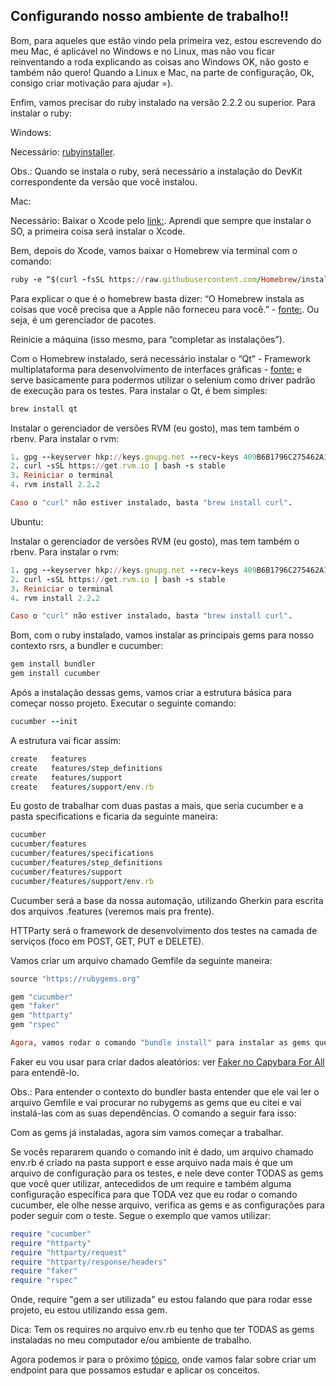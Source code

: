 ## Configurando nosso ambiente de trabalho!!

Bom, para aqueles que estão vindo pela primeira vez, estou escrevendo do meu Mac, é aplicável no Windows e no Linux, mas não vou ficar reinventando a roda explicando as coisas ano Windows OK, não gosto e também não quero! Quando a Linux e Mac, na parte de configuração, Ok, consigo criar motivação para ajudar =).

Enfim, vamos precisar do ruby instalado na versão 2.2.2 ou superior. Para instalar o ruby:

Windows:

Necessário: [rubyinstaller](http://rubyinstaller.org/downloads/).

Obs.: Quando se instala o ruby, será necessário a instalação do DevKit correspondente da versão que você instalou.

Mac:

Necessário: Baixar o Xcode pelo [link:](https://developer.apple.com/xcode/downloads/). Aprendi que sempre que instalar o SO, a primeira coisa será instalar o Xcode.

Bem, depois do Xcode, vamos baixar o Homebrew via terminal com o comando:

```ruby
ruby -e “$(curl -fsSL https://raw.githubusercontent.com/Homebrew/install/master/install)” .
```

Para explicar o que é o homebrew basta dizer: “O Homebrew instala as coisas que você precisa que a Apple não forneceu para você.” - [fonte:](http://brew.sh/index_pt-br.html). Ou seja, é um gerenciador de pacotes.

Reinicie a máquina (isso mesmo, para “completar as instalações”).

Com o Homebrew instalado, será necessário instalar o “Qt” - Framework multiplataforma para desenvolvimento de interfaces gráficas - [fonte:](http://pt.wikipedia.org/wiki/Qt) e serve basicamente para podermos utilizar o selenium como driver padrão de execução para os testes. Para instalar o Qt, é bem simples:

```ruby
brew install qt
```

Instalar o gerenciador de versões RVM (eu gosto), mas tem também o rbenv. Para instalar o rvm:

```ruby
1. gpg --keyserver hkp://keys.gnupg.net --recv-keys 409B6B1796C275462A1703113804BB82D39DC0E3
2. curl -sSL https://get.rvm.io | bash -s stable
3. Reiniciar o terminal
4. rvm install 2.2.2

Caso o "curl" não estiver instalado, basta "brew install curl".
```

Ubuntu:

Instalar o gerenciador de versões RVM (eu gosto), mas tem também o rbenv. Para instalar o rvm:

```ruby
1. gpg --keyserver hkp://keys.gnupg.net --recv-keys 409B6B1796C275462A1703113804BB82D39DC0E3
2. curl -sSL https://get.rvm.io | bash -s stable
3. Reiniciar o terminal
4. rvm install 2.2.2

Caso o "curl" não estiver instalado, basta "brew install curl".
```
Bom, com o ruby instalado, vamos instalar as principais gems para nosso contexto rsrs, a bundler e cucumber:

```ruby
gem install bundler
gem install cucumber
```
Após a instalação dessas gems, vamos criar a estrutura básica para começar nosso projeto. Executar o seguinte comando:

```ruby
cucumber --init
```

A estrutura vai ficar assim:

```ruby
create   features
create   features/step_definitions
create   features/support
create   features/support/env.rb
```
Eu gosto de trabalhar com duas pastas a mais, que seria cucumber e a pasta specifications e ficaria da seguinte maneira:

```ruby
cucumber
cucumber/features
cucumber/features/specifications
cucumber/features/step_definitions
cucumber/features/support
cucumber/features/support/env.rb
```
Cucumber será a base da nossa automação, utilizando Gherkin para escrita dos arquivos .features (veremos mais pra frente).

HTTParty será o framework de desenvolvimento dos testes na camada de serviços (foco em POST, GET, PUT e DELETE).

Vamos criar um arquivo chamado Gemfile da seguinte maneira:

```ruby
source "https://rubygems.org"

gem "cucumber"
gem "faker"
gem "httparty"
gem "rspec"

Agora, vamos rodar o comando "bundle install" para instalar as gems que farão parte do nosso projeto.
```
Faker eu vou usar para criar dados aleatórios: ver [Faker no Capybara For All](https://goo.gl/6TWqyP) para entendê-lo.

Obs.: Para entender o contexto do bundler basta entender que ele vai ler o arquivo Gemfile e vai procurar no rubygems as gems que eu citei e vai instalá-las com as suas dependências. O comando a seguir fara isso:

Com as gems já instaladas, agora sim vamos começar a trabalhar.

Se vocês repararem quando o comando init é dado, um arquivo chamado env.rb é criado na pasta support e esse arquivo nada mais é que um arquivo de configuração para os testes, e nele deve conter TODAS as gems que você quer utilizar, antecedidos de um require e também alguma configuração específica para que TODA vez que eu rodar o comando cucumber, ele olhe nesse arquivo, verifica as gems e as configurações para poder seguir com o teste. Segue o exemplo que vamos utilizar:

```ruby
require "cucumber"
require "httparty"
require "httparty/request"
require "httparty/response/headers"
require "faker"
require "rspec"
```
Onde, require "gem a ser utilizada" eu estou falando que para rodar esse projeto, eu estou utilizando essa gem.

Dica: Tem os requires no arquivo env.rb eu tenho que ter TODAS as gems instaladas no meu computador e/ou ambiente de trabalho.

Agora podemos ir para o próximo [tópico](https://github.com/thiagomarquessp/httpartyforall/blob/master/Fake_api.md), onde vamos falar sobre criar um endpoint para que possamos estudar e aplicar os conceitos.
